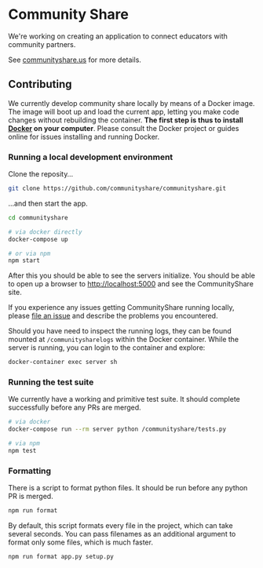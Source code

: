 # Community Share

We're working on creating an application to connect educators with community partners.

See [communityshare.us](http://www.communityshare.us) for more details.


## Contributing

We currently develop community share locally by means of a Docker image. The image will boot up and load the current app, letting you make code changes without rebuilding the container. **The first step is thus to install [Docker](https://www.docker.com) on your computer**. Please consult the Docker project or guides online for issues installing and running Docker.

### Running a local development environment

Clone the reposity…

```bash
git clone https://github.com/communityshare/communityshare.git
```

…and then start the app.

```bash
cd communityshare

# via docker directly
docker-compose up

# or via npm
npm start
```

After this you should be able to see the servers initialize. You should be able to open up a browser to [http://localhost:5000](http://localhost:5000) and see the CommunityShare site.

If you experience any issues getting CommunityShare running locally, please [file an issue](https://github.com/communityshare/communityshare/issues/new) and describe the problems you encountered.

Should you have need to inspect the running logs, they can be found mounted at `/communitysharelogs` within the Docker container. While the server is running, you can login to the container and explore:

```bash
docker-container exec server sh
```

### Running the test suite

We currently have a working and primitive test suite. It should complete successfully before any PRs are merged.

```bash
# via docker
docker-compose run --rm server python /communityshare/tests.py

# via npm
npm test
```

### Formatting

There is a script to format python files. It should be run before any python PR is merged.

```bash
npm run format
```

By default, this script formats every file in the project, which can take several seconds. You can pass filenames as an additional argument to format only some files, which is much faster.

```bash
npm run format app.py setup.py
```

